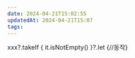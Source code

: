 ```yaml
---
date: 2024-04-21T15:02:55
updatedAt: 2024-04-21T15:07
tags: 
---
```

xxx?.takeIf { it.isNotEmpty() }?.let {//동작}
